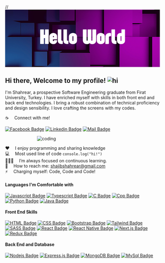 // <img src="https://github.com/shajibxign/shajibxign/blob/main/G-cover.png" />

## Hi there, Welcome to my profile! <img src="assets/hello.gif" width="28px" alt="hi">

I'm Shahrear, a prospective Software Engineering graduate from Firat University, Turkey. I have enriched myself with skills in both front end and back end technologies. I bring a robust combination of technical proficiency and design sensibility. I love crafting the screens with my codes.

:coffee: &emsp;Connect with me!

[![Facebook Badge](https://img.shields.io/badge/Facebook-1877F2?style=for-the-badge&logo=facebook&logoColor=white)](https://facebook.com/shajibxign) [![Linkedin Badge](https://img.shields.io/badge/LinkedIn-0077B5?style=for-the-badge&logo=linkedin&logoColor=white)](https://www.linkedin.com/in/shajibxign) [![Mail Badge](https://img.shields.io/badge/Gmail-D14836?style=for-the-badge&logo=gmail&logoColor=white)](mailto:shajibshahrear@gmail.com)

<img align="right" alt="coding" width="400" src="https://user-images.githubusercontent.com/55389276/140866485-8fb1c876-9a8f-4d6a-98dc-08c4981eaf70.gif"> <br>

:hearts: &emsp;I enjoy programming and sharing knowledge <br/>
:computer: &emsp;Most used line of code `console.log("hi!")` <br/>
👨🏻‍💻 &emsp;I’m always focused on continuous learning.<br/>
:e-mail: &emsp;How to reach me: shajibshahrear@gmail.com<br/>
⚡ &emsp;Charging myself: Code, Code and Code!

#### Languages I'm Comfortable with
[![Javascript Badge](https://img.shields.io/badge/-Javascript-F0DB4F?style=for-the-badge&labelColor=black&logo=javascript&logoColor=F0DB4F)](#) [![Typescript Badge](https://img.shields.io/badge/-Typescript-007acc?style=for-the-badge&labelColor=black&logo=typescript&logoColor=007acc)](#) [![C Badge](https://img.shields.io/badge/C-00599C?style=for-the-badge&logo=c&logoColor=white)](#) [![Cpp Badge](https://img.shields.io/badge/C%2B%2B-00599C?style=for-the-badge&logo=c%2B%2B&logoColor=white)](#) [![Python Badge](https://img.shields.io/badge/Python-14354C?style=for-the-badge&logo=python&logoColor=white)](#) [![Java Badge](https://img.shields.io/badge/Java-ED8B00?style=for-the-badge&logo=openjdk&logoColor=white)](#) 


#### Front End Skills
[![HTML Badge](https://img.shields.io/badge/HTML5-E34F26?style=for-the-badge&logo=html5&logoColor=white)](#)
[![CSS Badge](https://img.shields.io/badge/CSS-239120?&style=for-the-badge&logo=css3&logoColor=white)](#) [![Bootstrap Badge](https://img.shields.io/badge/Bootstrap-563D7C?style=for-the-badge&logo=bootstrap&logoColor=white)](#) [![Tailwind Badge](https://img.shields.io/badge/Tailwind%20CSS-092749?style=for-the-badge&logo=tailwindcss&logoColor=06B6D4&labelColor=000000)](#) [![SASS Badge](https://img.shields.io/badge/Sass-CC6699?style=for-the-badge&logo=sass&logoColor=white)](#) [![React Badge](https://img.shields.io/badge/-React-61DBFB?style=for-the-badge&labelColor=black&logo=react&logoColor=61DBFB)](#) [![React Native Badge](https://img.shields.io/badge/React_Native-20232A?style=for-the-badge&logo=react&logoColor=61DAFB)](#) [![Next.js Badge](https://img.shields.io/badge/next.js-000000?style=for-the-badge&logo=nextdotjs&logoColor=white)](#) [![Redux Badge](https://img.shields.io/badge/Redux-593D88?style=for-the-badge&logo=redux&logoColor=white)](#)

#### Back End and Database
[![Nodejs Badge](https://img.shields.io/badge/-Nodejs-3C873A?style=for-the-badge&labelColor=black&logo=node.js&logoColor=3C873A)](#) [![Express.js Badge](https://img.shields.io/badge/Express.js-000000?style=for-the-badge&logo=express&logoColor=white)](#) [![MongoDB Badge](https://img.shields.io/badge/MongoDB-4EA94B?style=for-the-badge&logo=mongodb&logoColor=white)](#) [![MySql Badge](https://img.shields.io/badge/MySQL-00000F?style=for-the-badge&logo=mysql&logoColor=white)](#)
